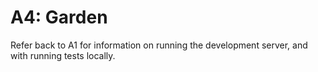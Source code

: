 # A4: Garden

Refer back to A1 for information on running the development server, and with running tests locally.
